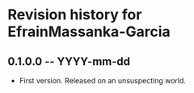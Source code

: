 # Revision history for EfrainMassanka-Garcia

## 0.1.0.0 -- YYYY-mm-dd

* First version. Released on an unsuspecting world.
